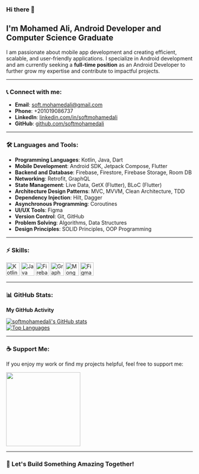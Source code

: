 ### Hi there 👋

## I'm Mohamed Ali, Android Developer and Computer Science Graduate

I am passionate about mobile app development and creating efficient, scalable, and user-friendly applications. I specialize in Android development and am currently seeking a **full-time position** as an Android Developer to further grow my expertise and contribute to impactful projects.

---

### 📞 Connect with me:
- **Email**: [soft.mohamedali@gmail.com](mailto:soft.mohamedali@gmail.com)
- **Phone**: +201019086737
- **LinkedIn**: [linkedin.com/in/softmohamedali](https://linkedin.com/in/softmohamedali)
- **GitHub**: [github.com/softmohamedali](https://github.com/softmohamedali)

---

### 🛠️ Languages and Tools:

- **Programming Languages**: Kotlin, Java, Dart
- **Mobile Development**: Android SDK, Jetpack Compose, Flutter
- **Backend and Database**: Firebase, Firestore, Firebase Storage, Room DB
- **Networking**: Retrofit, GraphQL
- **State Management**: Live Data, GetX (Flutter), BLoC (Flutter)
- **Architecture Design Patterns**: MVC, MVVM, Clean Architecture, TDD
- **Dependency Injection**: Hilt, Dagger
- **Asynchronous Programming**: Coroutines
- **UI/UX Tools**: Figma
- **Version Control**: Git, GitHub
- **Problem Solving**: Algorithms, Data Structures
- **Design Principles**: SOLID Principles, OOP Programming

---

### ⚡ Skills:

<p align="left">
<a href="https://kotlinlang.org/" target="_blank" rel="noreferrer"><img src="https://raw.githubusercontent.com/danielcranney/readme-generator/main/public/icons/skills/kotlin-colored.svg" width="36" height="36" alt="Kotlin" /></a>
<a href="https://www.oracle.com/java/" target="_blank" rel="noreferrer"><img src="https://raw.githubusercontent.com/danielcranney/readme-generator/main/public/icons/skills/java-colored.svg" width="36" height="36" alt="Java" /></a>
<a href="https://firebase.google.com/" target="_blank" rel="noreferrer"><img src="https://raw.githubusercontent.com/danielcranney/readme-generator/main/public/icons/skills/firebase-colored.svg" width="36" height="36" alt="Firebase" /></a>
<a href="https://graphql.org/" target="_blank" rel="noreferrer"><img src="https://raw.githubusercontent.com/danielcranney/readme-generator/main/public/icons/skills/graphql-colored.svg" width="36" height="36" alt="GraphQL" /></a>
<a href="https://www.mongodb.com/" target="_blank" rel="noreferrer"><img src="https://raw.githubusercontent.com/danielcranney/readme-generator/main/public/icons/skills/mongodb-colored.svg" width="36" height="36" alt="MongoDB" /></a>
<a href="https://www.figma.com/" target="_blank" rel="noreferrer"><img src="https://raw.githubusercontent.com/danielcranney/readme-generator/main/public/icons/skills/figma-colored.svg" width="36" height="36" alt="Figma" /></a>
</p>

---

### 📊 GitHub Stats:

<b>My GitHub Activity</b>

<a href="http://www.github.com/softmohamedali"><img src="https://github-readme-stats.vercel.app/api?username=softmohamedali&show_icons=true&hide=issues,contribs&count_private=true&title_color=0891b2&text_color=ffffff&icon_color=0891b2&bg_color=1c1917&hide_border=true&show_icons=true" alt="softmohamedali's GitHub stats" /></a> <br>
<a href="https://github.com/softmohamedali" align="left"><img src="https://github-readme-stats.vercel.app/api/top-langs/?username=softmohamedali&langs_count=10&title_color=0891b2&text_color=ffffff&icon_color=0891b2&bg_color=1c1917&hide_border=true&locale=en&custom_title=Top%20%Languages" alt="Top Languages" /></a>

---

### ☕ Support Me:

If you enjoy my work or find my projects helpful, feel free to support me:

<a href="https://www.buymeacoffee.com/softmohamem"><img src="https://cdn.buymeacoffee.com/buttons/v2/default-yellow.png" width="200" /></a>

---

### 🚀 Let's Build Something Amazing Together!

